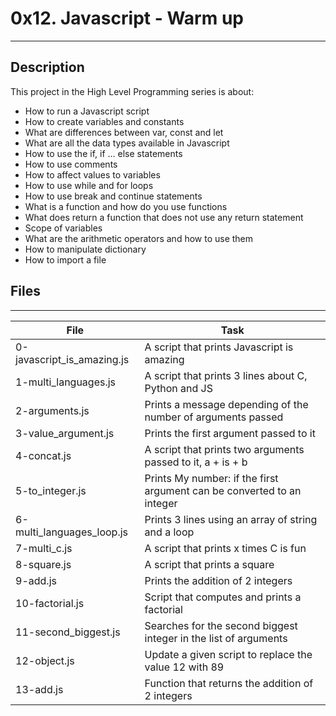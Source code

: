 # 0x12. Javascript - Warm up
---


## Description
This project in the High Level Programming series is about:
* How to run a Javascript script
* How to create variables and constants
* What are differences between var, const and let
* What are all the data types available in Javascript
* How to use the if, if ... else statements
* How to use comments
* How to affect values to variables
* How to use while and for loops
* How to use break and continue statements
* What is a function and how do you use functions
* What does return a function that does not use any return statement
* Scope of variables
* What are the arithmetic operators and how to use them
* How to manipulate dictionary
* How to import a file


## Files
---
File|Task
---|---
0-javascript_is_amazing.js | A script that prints Javascript is amazing
1-multi_languages.js | A script that prints 3 lines about C, Python and JS
2-arguments.js | Prints a message depending of the number of arguments passed
3-value_argument.js | Prints the first argument passed to it
4-concat.js | A script that prints two arguments passed to it, a + is + b
5-to_integer.js | Prints My number: <first argument converted in integer> if the first argument can be converted to an integer
6-multi_languages_loop.js | Prints 3 lines using an array of string and a loop
7-multi_c.js | A script that prints x times C is fun
8-square.js | A script that prints a square
9-add.js | Prints the addition of 2 integers
10-factorial.js | Script that computes and prints a factorial
11-second_biggest.js | Searches for the second biggest integer in the list of arguments
12-object.js | Update a given script to replace the value 12 with 89
13-add.js | Function that returns the addition of 2 integers
